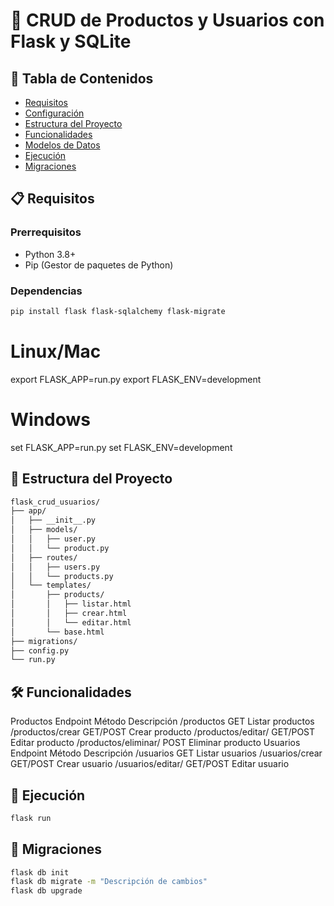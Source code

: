 # 🚀 CRUD de Productos y Usuarios con Flask y SQLite

## 📌 Tabla de Contenidos
- [Requisitos](#-requisitos)
- [Configuración](#-configuración)
- [Estructura del Proyecto](#-estructura-del-proyecto)
- [Funcionalidades](#-funcionalidades)
- [Modelos de Datos](#-modelos-de-datos)
- [Ejecución](#-ejecución)
- [Migraciones](#-migraciones)

## 📋 Requisitos

### Prerrequisitos
- Python 3.8+
- Pip (Gestor de paquetes de Python)

### Dependencias

```bash
pip install flask flask-sqlalchemy flask-migrate
```

# Linux/Mac
export FLASK_APP=run.py
export FLASK_ENV=development

# Windows
set FLASK_APP=run.py
set FLASK_ENV=development

## 📁 Estructura del Proyecto

```bash
flask_crud_usuarios/
├── app/
│   ├── __init__.py
│   ├── models/
│   │   ├── user.py
│   │   └── product.py
│   ├── routes/
│   │   ├── users.py
│   │   └── products.py
│   └── templates/
│       ├── products/
│       │   ├── listar.html
│       │   ├── crear.html
│       │   └── editar.html
│       └── base.html
├── migrations/
├── config.py
└── run.py

```
## 🛠️ Funcionalidades

Productos
Endpoint	              Método	  Descripción
/productos	               GET	      Listar productos
/productos/crear	       GET/POST	  Crear producto
/productos/editar/<id>	   GET/POST	  Editar producto
/productos/eliminar/<id>   POST	      Eliminar producto
Usuarios
Endpoint	               Método	  Descripción
/usuarios	                GET	      Listar usuarios
/usuarios/crear	GET/POST	Crear     usuario
/usuarios/editar/<id>	    GET/POST  Editar usuario

## 🚀 Ejecución

```bash
flask run
```

## 🔄 Migraciones

```bash
flask db init
flask db migrate -m "Descripción de cambios"
flask db upgrade
```

